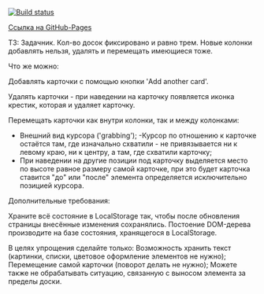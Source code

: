 [![Build status](https://ci.appveyor.com/api/projects/status/ryx4v6rvgom226my?svg=true)](https://ci.appveyor.com/project/kiiyas/ahj-006-dnd-tasker)


[Ссылка на GitHub-Pages](https://kiiyas.github.io/AHJ-006_DND-TASKER/)

ТЗ: Задачник. Кол-во досок фиксировано и равно трем. Новые колонки добавлять нельзя, удалять и перемещать имеющиеся тоже.

Что же можно:

Добавлять карточки с помощью кнопки 'Add another card'.

Удалять карточки - при наведении на карточку появляется иконка крестик, которая и удаляет карточку.

Перемещать карточки как внутри колонки, так и между колонками:
- Внешний вид курсора ('grabbing');
-Курсор по отношению к карточке остаётся там, где изначально схватили - не привязывается ни к левому краю, ни к центру, а там, где схватили карточку;
- При наведении на другие позиции под карточку выделяется место по высоте равное размеру самой карточке, при это будет карточка ставится "до" или "после" элемента определяется исключительно позицией курсора.


Дополнительные требования:

Храните всё состояние в LocalStorage так, чтобы после обновления страницы внесённые изменения сохранялись.
Постоение DOM-дерева производите на базе состояния, хранящегося в LocalStorage.


В целях упрощения сделайте только:
Возможность хранить текст (картинки, списки, цветовое оформление элементов не нужно);
Перемещение самой карточки (поворот делать не нужно);
Можете также не обрабатывать ситуацию, связанную с выносом элемента за пределы доски.